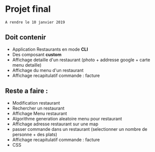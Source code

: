 # Projet final

```
A rendre le 10 janvier 2019
```

## Doit contenir 

* Application Restaurants en mode **CLI**
* Des composant **custom**
* Affichage detaille d'un restaurant (photo + addresse google + carte menu detaille)
* Affichage du menu d'un restaurant
* Affichage recapitulatif commande : facture 

## Reste a faire : 

* Modification restaurant 
* Rechercher un restaurant
* Affichage Menu restaurant 
* Algorithme generation aleatoire menu pour restaurant
* Affichage adresse restaurant sur une map
* passer commande dans un restaurant (selectionner un nombre de personne + des plats)
* Affichage recapitulatif commande : facture 
* CSS 
